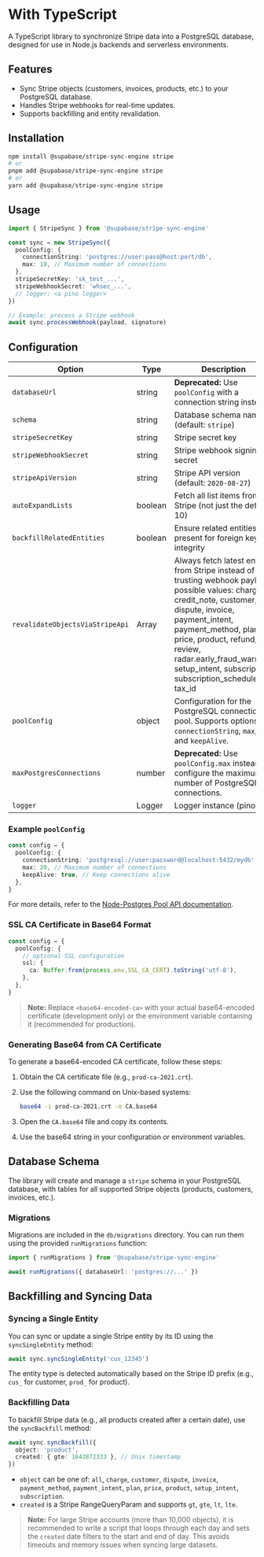 # With TypeScript

A TypeScript library to synchronize Stripe data into a PostgreSQL database, designed for use in Node.js backends and serverless environments.

## Features

- Sync Stripe objects (customers, invoices, products, etc.) to your PostgreSQL database.
- Handles Stripe webhooks for real-time updates.
- Supports backfilling and entity revalidation.

## Installation

```sh
npm install @supabase/stripe-sync-engine stripe
# or
pnpm add @supabase/stripe-sync-engine stripe
# or
yarn add @supabase/stripe-sync-engine stripe
```

## Usage

```ts
import { StripeSync } from '@supabase/stripe-sync-engine'

const sync = new StripeSync({
  poolConfig: {
    connectionString: 'postgres://user:pass@host:port/db',
    max: 10, // Maximum number of connections
  },
  stripeSecretKey: 'sk_test_...',
  stripeWebhookSecret: 'whsec_...',
  // logger: <a pino logger>
})

// Example: process a Stripe webhook
await sync.processWebhook(payload, signature)
```

## Configuration

| Option                          | Type    | Description                                                                                                                                                                                                                                                                                              |
| ------------------------------- | ------- | -------------------------------------------------------------------------------------------------------------------------------------------------------------------------------------------------------------------------------------------------------------------------------------------------------- |
| `databaseUrl`                   | string  | **Deprecated:** Use `poolConfig` with a connection string instead.                                                                                                                                                                                                                                       |
| `schema`                        | string  | Database schema name (default: `stripe`)                                                                                                                                                                                                                                                                 |
| `stripeSecretKey`               | string  | Stripe secret key                                                                                                                                                                                                                                                                                        |
| `stripeWebhookSecret`           | string  | Stripe webhook signing secret                                                                                                                                                                                                                                                                            |
| `stripeApiVersion`              | string  | Stripe API version (default: `2020-08-27`)                                                                                                                                                                                                                                                               |
| `autoExpandLists`               | boolean | Fetch all list items from Stripe (not just the default 10)                                                                                                                                                                                                                                               |
| `backfillRelatedEntities`       | boolean | Ensure related entities are present for foreign key integrity                                                                                                                                                                                                                                            |
| `revalidateObjectsViaStripeApi` | Array   | Always fetch latest entity from Stripe instead of trusting webhook payload, possible values: charge, credit_note, customer, dispute, invoice, payment_intent, payment_method, plan, price, product, refund, review, radar.early_fraud_warning, setup_intent, subscription, subscription_schedule, tax_id |
| `poolConfig`                    | object  | Configuration for the PostgreSQL connection pool. Supports options like `connectionString`, `max`, and `keepAlive`.                                                                                                                                                                                      |
| `maxPostgresConnections`        | number  | **Deprecated:** Use `poolConfig.max` instead to configure the maximum number of PostgreSQL connections.                                                                                                                                                                                                  |
| `logger`                        | Logger  | Logger instance (pino)                                                                                                                                                                                                                                                                                   |

### Example `poolConfig`

```typescript
const config = {
  poolConfig: {
    connectionString: 'postgresql://user:password@localhost:5432/mydb',
    max: 20, // Maximum number of connections
    keepAlive: true, // Keep connections alive
  },
}
```

For more details, refer to the [Node-Postgres Pool API documentation](https://node-postgres.com/apis/pool).

### SSL CA Certificate in Base64 Format

```typescript
const config = {
  poolConfig: {
    // optional SSL configuration
    ssl: {
      ca: Buffer.from(process.env.SSL_CA_CERT).toString('utf-8'),
    },
  },
}
```

> **Note:**
> Replace `<base64-encoded-ca>` with your actual base64-encoded certificate (development only) or the environment variable containing it (recommended for production).

### Generating Base64 from CA Certificate

To generate a base64-encoded CA certificate, follow these steps:

1. Obtain the CA certificate file (e.g., `prod-ca-2021.crt`).
2. Use the following command on Unix-based systems:

   ```sh
   base64 -i prod-ca-2021.crt -o CA.base64
   ```

3. Open the `CA.base64` file and copy its contents.
4. Use the base64 string in your configuration or environment variables.

## Database Schema

The library will create and manage a `stripe` schema in your PostgreSQL database, with tables for all supported Stripe objects (products, customers, invoices, etc.).

### Migrations

Migrations are included in the `db/migrations` directory. You can run them using the provided `runMigrations` function:

```ts
import { runMigrations } from '@supabase/stripe-sync-engine'

await runMigrations({ databaseUrl: 'postgres://...' })
```

## Backfilling and Syncing Data

### Syncing a Single Entity

You can sync or update a single Stripe entity by its ID using the `syncSingleEntity` method:

```ts
await sync.syncSingleEntity('cus_12345')
```

The entity type is detected automatically based on the Stripe ID prefix (e.g., `cus_` for customer, `prod_` for product).

### Backfilling Data

To backfill Stripe data (e.g., all products created after a certain date), use the `syncBackfill` method:

```ts
await sync.syncBackfill({
  object: 'product',
  created: { gte: 1643872333 }, // Unix timestamp
})
```

- `object` can be one of: `all`, `charge`, `customer`, `dispute`, `invoice`, `payment_method`, `payment_intent`, `plan`, `price`, `product`, `setup_intent`, `subscription`.
- `created` is a Stripe RangeQueryParam and supports `gt`, `gte`, `lt`, `lte`.

> **Note:**
> For large Stripe accounts (more than 10,000 objects), it is recommended to write a script that loops through each day and sets the `created` date filters to the start and end of day. This avoids timeouts and memory issues when syncing large datasets.
